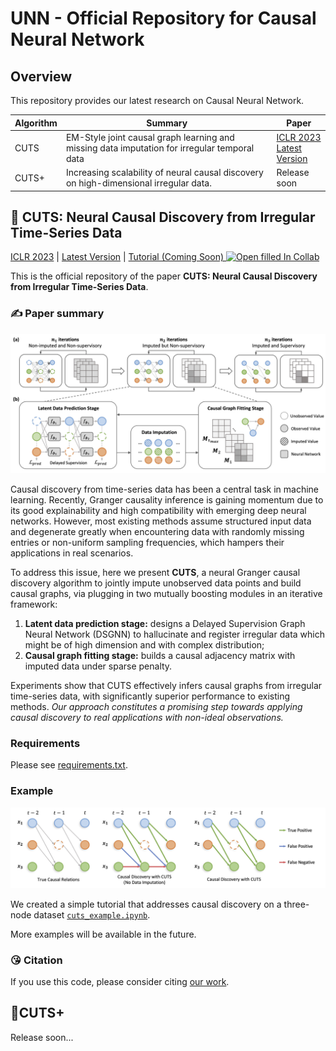 # UNN - Official Repository for Causal Neural Network

## Overview
This repository provides our latest research on Causal Neural Network. 

| Algorithm | Summary         | Paper |
|--------|---------------------------------------------------------------------------|----|
| CUTS  | EM-Style joint causal graph learning and missing data imputation for irregular temporal data |  [ICLR 2023](https://openreview.net/forum?id=UG8bQcD3Emv) <br> [Latest Version](CUTS/CUTS_ver0324_camera5.pdf) |
| CUTS+  | Increasing scalability of neural causal discovery on high-dimensional irregular data. | Release soon |


## 🚩 CUTS: Neural Causal Discovery from Irregular Time-Series Data

[ICLR 2023](https://openreview.net/forum?id=UG8bQcD3Emv) | [Latest Version](CUTS/CUTS_ver0324_camera5.pdf) | [Tutorial (Coming Soon) ![Open filled In Collab](https://colab.research.google.com/assets/colab-badge.svg)](https://colab.research.google.com/) 

This is the official repository of the paper **CUTS: Neural Causal Discovery from Irregular Time-Series Data**.

### ✍️ Paper summary

<center><img src="CUTS/figures/method_mix.jpg" width="800px"></center>

Causal discovery from time-series data has been a central task in machine learning. Recently, Granger causality inference is gaining momentum due to its good explainability and high compatibility with emerging deep neural networks. However, most existing methods assume structured input data and degenerate greatly when encountering data with randomly missing entries or non-uniform sampling frequencies, which hampers their applications in real scenarios.  

To address this issue, here we present **CUTS**, a neural Granger causal discovery algorithm to jointly impute unobserved data points and build causal graphs, via plugging in two mutually boosting modules in an iterative framework:
1. **Latent data prediction stage:** designs a Delayed Supervision Graph Neural Network (DSGNN) to hallucinate and register irregular data which might be of high dimension and with complex distribution;
2. **Causal graph fitting stage:** builds a causal adjacency matrix with imputed data under sparse penalty.

Experiments show that CUTS effectively infers causal graphs from irregular time-series data, with significantly superior performance to existing methods. *Our approach constitutes a promising step towards applying causal discovery to real applications with non-ideal observations.*

### Requirements

Please see [requirements.txt](requirements.txt).

### Example

<center><img src="CUTS/figures/example.jpg" width="800px"></center>

We created a simple tutorial that addresses causal discovery on a three-node dataset [`cuts_example.ipynb`](CUTS/cuts_example.ipynb). 

More examples will be available in the future.


### 😘 Citation
If you use this code, please consider citing [our work](https://openreview.net/forum?id=UG8bQcD3Emv).


## 🎄CUTS+

Release soon...
